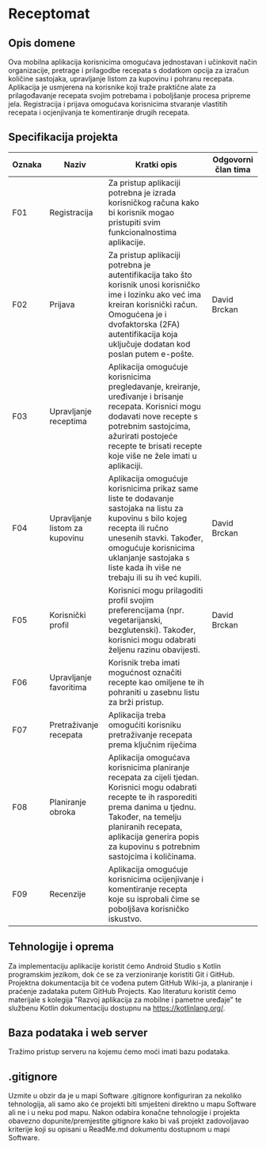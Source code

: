# Receptomat

## Opis domene
Ova mobilna aplikacija korisnicima omogućava jednostavan i učinkovit način organizacije, pretrage i prilagodbe recepata s dodatkom opcija za izračun količine sastojaka, upravljanje listom za kupovinu i pohranu recepata. Aplikacija je usmjerena na korisnike koji traže praktične alate za prilagođavanje recepata svojim potrebama i poboljšanje procesa pripreme jela. Registracija i prijava omogućava korisnicima stvaranje vlastitih recepata i ocjenjivanja te komentiranje drugih recepata.

## Specifikacija projekta

Oznaka | Naziv | Kratki opis | Odgovorni član tima
------ | ----- | ----------- | -------------------
F01 | Registracija | Za pristup aplikaciji potrebna je izrada korisničkog računa kako bi korisnik mogao pristupiti svim funkcionalnostima aplikacije. | 
F02 | Prijava | Za pristup aplikaciji potrebna je autentifikacija tako što korisnik unosi korisničko ime i lozinku ako već ima kreiran korisnički račun. Omogućena je i dvofaktorska (2FA) autentifikacija koja uključuje dodatan kod poslan putem e-pošte. | David Brckan
F03 | Upravljanje receptima |Aplikacija omogućuje korisnicima pregledavanje, kreiranje, uređivanje i brisanje recepata. Korisnici mogu dodavati nove recepte s potrebnim sastojcima, ažurirati postojeće recepte te brisati recepte koje više ne žele imati u aplikaciji. | 
F04 | Upravljanje listom za kupovinu | Aplikacija omogućuje korisnicima prikaz same liste te dodavanje sastojaka na listu za kupovinu s bilo kojeg recepta ili ručno unesenih stavki. Također, omogućuje korisnicima uklanjanje sastojaka s liste kada ih više ne trebaju ili su ih već kupili. | David Brckan
F05 | Korisnički profil | Korisnici mogu prilagoditi profil svojim preferencijama (npr. vegetarijanski, bezglutenski). Također, korisnici mogu odabrati željenu razinu obavijesti. | David Brckan
F06 | Upravljanje favoritima | Korisnik treba imati mogućnost označiti recepte kao omiljene te ih pohraniti u zasebnu listu za brži pristup. | 
F07 | Pretraživanje recepata | Aplikacija treba omogućiti korisniku pretraživanje recepata prema ključnim riječima | 
F08 | Planiranje obroka | Aplikacija omogućava korisnicima planiranje recepata za cijeli tjedan. Korisnici mogu odabrati recepte te ih rasporediti prema danima u tjednu. Također, na temelju planiranih recepata, aplikacija generira popis za kupovinu s potrebnim sastojcima i količinama. | 
F09 | Recenzije | Aplikacija omogućuje korisnicima ocijenjivanje i komentiranje recepta koje su isprobali čime se poboljšava korisničko iskustvo. | 

## Tehnologije i oprema
Za implementaciju aplikacije koristit ćemo Android Studio s Kotlin programskim jezikom, dok će se za verzioniranje koristiti Git i GitHub. Projektna dokumentacija bit će vođena putem GitHub Wiki-ja, a planiranje i praćenje zadataka putem GitHub Projects. Kao literaturu koristit ćemo materijale s kolegija "Razvoj aplikacija za mobilne i pametne uređaje" te službenu Kotlin dokumentaciju dostupnu na https://kotlinlang.org/.

## Baza podataka i web server
Tražimo pristup serveru na kojemu ćemo moći imati bazu podataka.

## .gitignore
Uzmite u obzir da je u mapi Software .gitignore konfiguriran za nekoliko tehnologija, ali samo ako će projekti biti smješteni direktno u mapu Software ali ne i u neku pod mapu. Nakon odabira konačne tehnologije i projekta obavezno dopunite/premjestite gitignore kako bi vaš projekt zadovoljavao kriterije koji su opisani u ReadMe.md dokumentu dostupnom u mapi Software.
